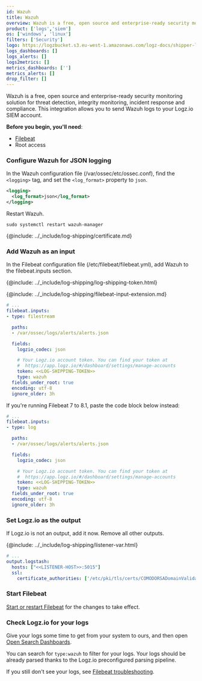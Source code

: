 ```yaml
---
id: Wazuh
title: Wazuh
overview: Wazuh is a free, open source and enterprise-ready security monitoring solution for threat detection, integrity monitoring, incident response and compliance. This integration allows you to send Wazuh logs to your Logz.io SIEM account.
product: ['logs','siem']
os: ['windows', 'linux']
filters: ['Security']
logo: https://logzbucket.s3.eu-west-1.amazonaws.com/logz-docs/shipper-logos/wazuh.svg
logs_dashboards: []
logs_alerts: []
logs2metrics: []
metrics_dashboards: ['']
metrics_alerts: []
drop_filter: []
---
```


Wazuh is a free, open source and enterprise-ready security monitoring solution for threat detection, integrity monitoring, incident response and compliance. This integration allows you to send Wazuh logs to your Logz.io SIEM account.

**Before you begin, you'll need**:

* [Filebeat](https://www.elastic.co/guide/en/beats/filebeat/current/filebeat-installation.html)
* Root access

 

### Configure Wazuh for JSON logging

In the Wazuh configuration file (/var/ossec/etc/ossec.conf), find the `<logging>` tag, and set the `<log_format>` property to `json`.

```xml
<logging>
  <log_format>json</log_format>
</logging>
```

Restart Wazuh.

```shell
sudo systemctl restart wazuh-manager
```

{@include: ../_include/log-shipping/certificate.md}

### Add Wazuh as an input

In the Filebeat configuration file (/etc/filebeat/filebeat.yml), add Wazuh to the filebeat.inputs section.

{@include: ../_include/log-shipping/log-shipping-token.html}

{@include: ../_include/log-shipping/filebeat-input-extension.md}


```yaml
# ...
filebeat.inputs:
- type: filestream

  paths:
  - /var/ossec/logs/alerts/alerts.json

  fields:
    logzio_codec: json

    # Your Logz.io account token. You can find your token at
    #  https://app.logz.io/#/dashboard/settings/manage-accounts
    token: <<LOG-SHIPPING-TOKEN>>
    type: wazuh
  fields_under_root: true
  encoding: utf-8
  ignore_older: 3h
```

If you're running Filebeat 7 to 8.1, paste the code block below instead:


```yaml
# ...
filebeat.inputs:
- type: log

  paths:
  - /var/ossec/logs/alerts/alerts.json

  fields:
    logzio_codec: json

    # Your Logz.io account token. You can find your token at
    #  https://app.logz.io/#/dashboard/settings/manage-accounts
    token: <<LOG-SHIPPING-TOKEN>>
    type: wazuh
  fields_under_root: true
  encoding: utf-8
  ignore_older: 3h
```



### Set Logz.io as the output

If Logz.io is not an output, add it now.
Remove all other outputs.

{@include: ../_include/log-shipping/listener-var.html} 

```yaml
# ...
output.logstash:
  hosts: ["<<LISTENER-HOST>>:5015"]
  ssl:
    certificate_authorities: ['/etc/pki/tls/certs/COMODORSADomainValidationSecureServerCA.crt']
```

### Start Filebeat

[Start or restart Filebeat](https://www.elastic.co/guide/en/beats/filebeat/master/filebeat-starting.html) for the changes to take effect.

### Check Logz.io for your logs

Give your logs some time to get from your system to ours, and then open [Open Search Dashboards](https://app.logz.io/#/dashboard/osd).


You can search for `type:wazuh` to filter for your logs. Your logs should be already parsed thanks to the Logz.io preconfigured parsing pipeline.


If you still don't see your logs, see [Filebeat troubleshooting](https://docs.logz.io/shipping/log-sources/filebeat.html#troubleshooting).

  
